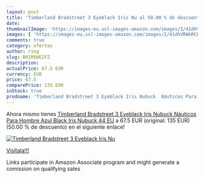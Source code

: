 ```yaml
---
layout: post
title: 'Timberland Bradstreet 3 Eyeblack Iris Nu al 50.00 % de descuento'
date: 
thumbnailImage: 'https://images-eu.ssl-images-amazon.com/images/I/41dhVRWkRCL._SL200_.jpg'
images: [ 'https://images-eu.ssl-images-amazon.com/images/I/41dhVRWkRCL._SL200_.jpg' ]
comments: true
category: ofertas
author: ring
slug: B01MXWE2FZ
description:
actualPrice: 67.5 EUR
currency: EUR
price: 67.5
comparePrice: 135 EUR
inStock: true
prodname: 'Timberland Bradstreet 3 Eyeblack Iris Nubuck  Náuticos Para Hombre  Azul  Black Iris Nubuck   44 EU'
---
```


Ahora mismo tienes [Timberland Bradstreet 3 Eyeblack Iris Nubuck  Náuticos Para Hombre  Azul  Black Iris Nubuck   44 EU](https://www.amazon.es/dp/B01MXWE2FZ/?tag=tolees-21) a 67.5 EUR (original: 135 EUR) (50.00 %  de descuento) en el siguiente enlace!

[![Timberland Bradstreet 3 Eyeblack Iris Nu](https://images-eu.ssl-images-amazon.com/images/I/41dhVRWkRCL._SL200_.jpg)](https://www.amazon.es/dp/B01MXWE2FZ/?tag=tolees-21)

[Visítala!!!](https://www.amazon.es/dp/B01MXWE2FZ/?tag=tolees-21)

Links participate in Amazon Associate program and might generate a comission on qualifying sales
